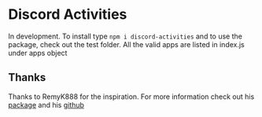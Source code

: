 # Discord Activities

In development. To install type `npm i discord-activities` and to use the package, check out the test folder. All the valid apps are listed in index.js under apps object

## Thanks

Thanks to RemyK888 for the inspiration. For more information check out his [package](https://github.com/RemyK888/discord-together) and his [github](https://github.com/RemyK888/)
